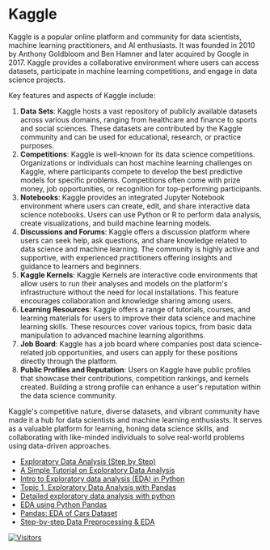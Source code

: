 # Kaggle

Kaggle is a popular online platform and community for data scientists, machine learning practitioners, and AI enthusiasts. It was founded in 2010 by Anthony Goldbloom and Ben Hamner and later acquired by Google in 2017. Kaggle provides a collaborative environment where users can access datasets, participate in machine learning competitions, and engage in data science projects.

Key features and aspects of Kaggle include:

1. **Data Sets**: Kaggle hosts a vast repository of publicly available datasets across various domains, ranging from healthcare and finance to sports and social sciences. These datasets are contributed by the Kaggle community and can be used for educational, research, or practice purposes.
2. **Competitions**: Kaggle is well-known for its data science competitions. Organizations or individuals can host machine learning challenges on Kaggle, where participants compete to develop the best predictive models for specific problems. Competitions often come with prize money, job opportunities, or recognition for top-performing participants.
3. **Notebooks**: Kaggle provides an integrated Jupyter Notebook environment where users can create, edit, and share interactive data science notebooks. Users can use Python or R to perform data analysis, create visualizations, and build machine learning models.
4. **Discussions and Forums**: Kaggle offers a discussion platform where users can seek help, ask questions, and share knowledge related to data science and machine learning. The community is highly active and supportive, with experienced practitioners offering insights and guidance to learners and beginners.
5. **Kaggle Kernels**: Kaggle Kernels are interactive code environments that allow users to run their analyses and models on the platform's infrastructure without the need for local installations. This feature encourages collaboration and knowledge sharing among users.
6. **Learning Resources**: Kaggle offers a range of tutorials, courses, and learning materials for users to improve their data science and machine learning skills. These resources cover various topics, from basic data manipulation to advanced machine learning algorithms.
7. **Job Board**: Kaggle has a job board where companies post data science-related job opportunities, and users can apply for these positions directly through the platform.
8. **Public Profiles and Reputation**: Users on Kaggle have public profiles that showcase their contributions, competition rankings, and kernels created. Building a strong profile can enhance a user's reputation within the data science community.

Kaggle's competitive nature, diverse datasets, and vibrant community have made it a hub for data scientists and machine learning enthusiasts. It serves as a valuable platform for learning, honing data science skills, and collaborating with like-minded individuals to solve real-world problems using data-driven approaches.

* [Exploratory Data Analysis (Step by Step)](https://www.kaggle.com/code/prakharrathi25/exploratory-data-analysis-step-by-step)
* [A Simple Tutorial on Exploratory Data Analysis](https://www.kaggle.com/code/spscientist/a-simple-tutorial-on-exploratory-data-analysis)
* [Intro to Exploratory data analysis (EDA) in Python](https://www.kaggle.com/code/imoore/intro-to-exploratory-data-analysis-eda-in-python)
* [Topic 1. Exploratory Data Analysis with Pandas](https://www.kaggle.com/code/kashnitsky/topic-1-exploratory-data-analysis-with-pandas)
* [Detailed exploratory data analysis with python](https://www.kaggle.com/code/ekami66/detailed-exploratory-data-analysis-with-python)
* [EDA using Python Pandas](https://www.kaggle.com/code/olgaberezovsky/eda-using-python-pandas)
* [Pandas: EDA of Cars Dataset](https://www.kaggle.com/code/danishasif/pandas-eda-of-cars-dataset)
* [Step-by-step Data Preprocessing & EDA](https://www.kaggle.com/code/agrawaladitya/step-by-step-data-preprocessing-eda)

[![Visitors](https://api.visitorbadge.io/api/visitors?path=https%3A%2F%2Fgithub.com%2Fdrshahizan\&labelColor=%23697689\&countColor=%23555555\&style=plastic)](https://visitorbadge.io/status?path=https%3A%2F%2Fgithub.com%2Fdrshahizan)
